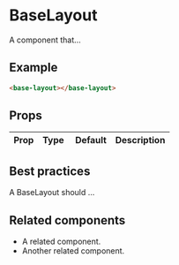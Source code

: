 # BaseLayout

A component that...

## Example

```html
<base-layout></base-layout>
```

## Props

| Prop | Type |  Default | Description |
| ---- | ---- | -------- | ----------- |


## Best practices

A BaseLayout should ...

## Related components

- A related component.
- Another related component.
